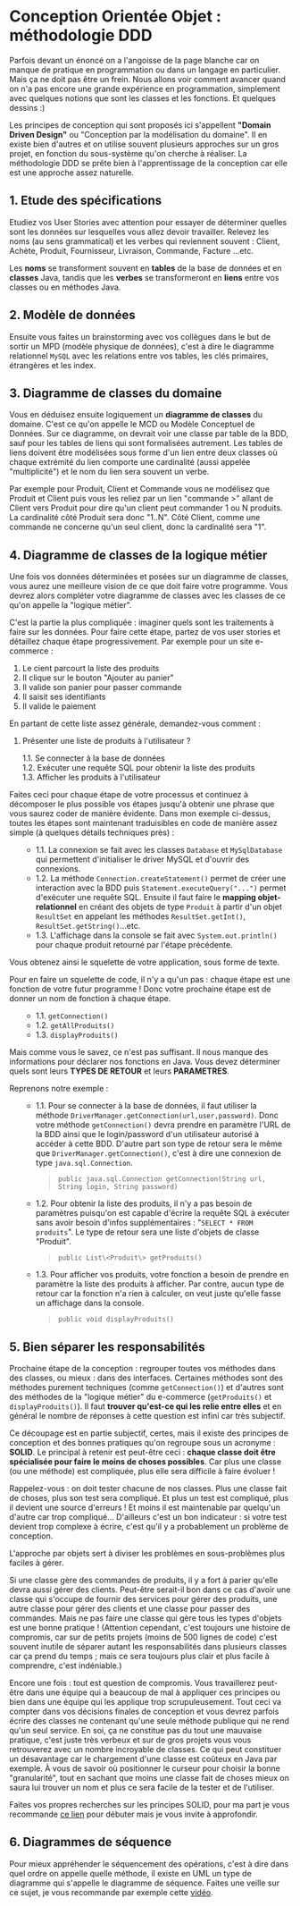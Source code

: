 # Conception Orientée Objet : méthodologie DDD

Parfois devant un énoncé on a l'angoisse de la page blanche car on manque de 
pratique en programmation ou dans un langage en particulier. Mais ça ne doit pas 
être un frein. Nous allons voir comment avancer quand on n'a pas encore une 
grande expérience en programmation, simplement avec quelques notions que sont 
les classes et les fonctions. Et quelques dessins :)

Les principes de conception qui sont proposés ici s'appellent **"Domain Driven
Design"** ou "Conception par la modélisation du domaine". Il en existe bien 
d'autres et on utilise souvent plusieurs approches sur un gros projet, en 
fonction du sous-système qu'on cherche à réaliser. La méthodologie DDD se prête
bien à l'apprentissage de la conception car elle est une approche assez 
naturelle.


## 1. Etude des spécifications

Etudiez vos User Stories avec attention pour essayer de déterminer 
quelles sont les données sur lesquelles vous allez devoir travailler. Relevez 
les noms (au sens grammatical) et les verbes qui reviennent souvent : Client, 
Achète, Produit, Fournisseur, Livraison, Commande, Facture ...etc.

Les **noms** se transforment souvent en **tables** de la base de données et en 
**classes** Java, tandis que les **verbes** se transformeront en **liens** entre 
vos classes ou en méthodes Java.

## 2. Modèle de données

Ensuite vous faites un brainstorming avec vos collègues dans le but de sortir 
un MPD (modèle physique de données), c'est à dire le diagramme relationnel `MySQL`
avec les relations entre vos tables, les clés primaires, étrangères et les index.

## 3. Diagramme de classes du domaine

Vous en déduisez ensuite logiquement un **diagramme de classes** du domaine.
C'est ce qu'on appelle le MCD ou Modèle Conceptuel de Données. Sur ce diagramme,
on devrait voir une classe par table de la BDD, sauf pour les tables de liens 
qui sont formalisées autrement. Les tables de liens doivent être modélisées sous 
forme d'un lien entre deux classes où chaque extrémité du lien comporte une 
cardinalité (aussi appelée "multiplicité") et le nom du lien sera souvent un 
verbe.

Par exemple pour Produit, Client et Commande vous ne modélisez que Produit et 
Client puis vous les reliez par un lien "commande >" allant de Client vers Produit
pour dire qu'un client peut commander 1 ou N produits. La cardinalité côté
Produit sera donc "1..N". Côté Client, comme une commande ne concerne qu'un seul 
client, donc la cardinalité sera "1".

## 4. Diagramme de classes de la logique métier

Une fois vos données déterminées et posées sur un diagramme de classes, vous aurez
une meilleure vision de ce que doit faire votre programme. Vous devrez alors compléter
votre diagramme de classes avec les classes de ce qu'on appelle la "logique métier".

C'est la partie la plus compliquée : imaginer quels sont les traitements à faire sur
les données. Pour faire cette étape, partez de vos user stories et détaillez chaque
étape progressivement. Par exemple pour un site e-commerce : 

1. Le cient parcourt la liste des produits
2. Il clique sur le bouton "Ajouter au panier"
3. Il valide son panier pour passer commande
4. Il saisit ses identifiants
5. Il valide le paiement
	
En partant de cette liste assez générale, demandez-vous comment :

1. Présenter une liste de produits à l'utilisateur ?

   1.1. Se connecter à la base de données  
   1.2. Exécuter une requête SQL pour obtenir la liste des produits  
   1.3. Afficher les produits à l'utilisateur  
	
Faites ceci pour chaque étape de votre processus et continuez à décomposer le plus
possible vos étapes jusqu'à obtenir une phrase que vous saurez coder de manière 
évidente. Dans mon exemple ci-dessus, toutes les étapes sont maintenant 
traduisibles en code de manière assez simple (à quelques détails techniques 
près) :

<ul><ul>
<li>
   1.1. La connexion se fait avec les classes <code>Database</code> et 
   <code>MySqlDatabase</code> qui permettent d'initialiser le driver MySQL 
   et d'ouvrir des connexions.
</li>
<li>
   1.2. La méthode <code>Connection.createStatement()</code> permet de créer une 
   interaction avec la BDD puis <code>Statement.executeQuery("...")</code> permet 
   d'exécuter une requête SQL. Ensuite il faut faire le 
   <strong>mapping objet-relationnel</strong> en créant des objets de type 
   <code>Produit</code> à partir d'un objet <code>ResultSet</code> en appelant 
   les méthodes <code>ResultSet.getInt()</code>, 
   <code>ResultSet.getString()</code>...etc.
</li>
<li>
   1.3. L'affichage dans la console se fait avec <code>System.out.println()</code> pour 
   chaque produit retourné par l'étape précédente.
</li>
</ul></ul>

Vous obtenez ainsi le squelette de votre application, sous forme de texte. 

Pour en faire un squelette de code, il n'y a qu'un pas : chaque étape est une 
fonction de votre futur programme ! Donc votre prochaine étape est de donner un 
nom de fonction à chaque étape.

<ul><ul>
<li>
   1.1. <code>getConnection()</code>
</li>
<li>
   1.2. <code>getAllProduits()</code>
</li>
<li>
   1.3. <code>displayProduits()</code>
</li>
</ul></ul>

Mais comme vous le savez, ce n'est pas suffisant. Il nous manque des 
informations pour déclarer nos fonctions en Java. Vous devez déterminer quels 
sont leurs <strong>TYPES DE RETOUR</strong> et leurs <strong>PARAMETRES</strong>.

Reprenons notre exemple :
<ul><ul>
<li>
1.1. Pour se connecter à la base de données, il faut utiliser la méthode 
   <code>DriverManager.getConnection(url,user,password)</code>. Donc votre méthode 
   <code>getConnection()</code> devra prendre en paramètre l'URL de la BDD ainsi que le 
   login/password d'un utilisateur autorisé à accéder à cette BDD. D'autre part 
   son type de retour sera le même que <code>DriverManager.getConnection()</code>, c'est à 
   dire une connexion de type <code>java.sql.Connection</code>.
   
> `public java.sql.Connection getConnection(String url, String login, String password)`
</li>
<li>		  
1.2. Pour obtenir la liste des produits, il n'y a pas besoin de paramètres
   puisqu'on est capable d'écrire la requête SQL à exécuter sans avoir 
   besoin d'infos supplémentaires : "<code>SELECT * FROM produits</code>".
   Le type de retour sera une liste d'objets de classe "Produit".
   
> `public List\<Produit\> getProduits()`
</li>
<li>1.3. Pour afficher vos produits, votre fonction a besoin de prendre en paramètre 
   la liste des produits à afficher. Par contre, aucun type de retour car la 
   fonction n'a rien à calculer, on veut juste qu'elle fasse un affichage dans 
   la console.
   
> `public void displayProduits()`
</li>
</ul></ul>

## 5. Bien séparer les responsabilités

Prochaine étape de la conception : regrouper toutes vos méthodes dans des classes, ou
mieux : dans des interfaces. Certaines méthodes sont des méthodes purement techniques
(comme `getConnection()`) et d'autres sont des méthodes de la "logique métier" du e-commerce
(`getProduits()` et `displayProduits()`). Il faut **trouver qu'est-ce qui les relie entre elles**
et en général le nombre de réponses à cette question est infini car très subjectif.

Ce découpage est en partie subjectif, certes, mais il existe des principes
de conception et des bonnes pratiques qu'on regroupe sous un acronyme : **SOLID**.
Le principal à retenir est peut-être ceci : **chaque classe doit être spécialisée
pour faire le moins de choses possibles**. Car plus une classe (ou une méthode)
est compliquée, plus elle sera difficile à faire évoluer !

Rappelez-vous : on doit tester chacune de nos classes. Plus une classe fait de 
choses, plus son test sera compliqué. Et plus un test est compliqué, plus il 
devient une source d'erreurs ! Et moins il est maintenable par quelqu'un d'autre
car trop compliqué... D'ailleurs c'est un bon indicateur : si votre test devient
trop complexe à écrire, c'est qu'il y a probablement un problème de conception.

L'approche par objets sert à diviser les problèmes en sous-problèmes plus 
faciles à gérer.

Si une classe gère des commandes de produits, il y a fort à parier qu'elle devra
aussi gérer des clients. Peut-être serait-il bon dans ce cas d'avoir une classe
qui s'occupe de fournir des services pour gérer des produits, une autre classe 
pour gérer des clients et une classe pour passer des commandes. Mais ne pas 
faire une classe qui gère tous les types d'objets est une bonne pratique ! 
(Attention cependant, c'est toujours une histoire de compromis, car sur de 
petits projets (moins de 500 lignes de code) c'est souvent inutile de séparer 
autant les responsabilités dans plusieurs classes car ça prend du temps ; mais 
ce sera toujours plus clair et plus facile à comprendre, c'est indéniable.)

Encore une fois : tout est question de compromis. Vous travaillerez peut-être 
dans une équipe qui a beaucoup de mal à appliquer ces principes ou bien dans une
équipe qui les applique trop scrupuleusement. Tout ceci va compter dans vos 
décisions finales de conception et vous devrez parfois écrire des classes ne
contenant qu'une seule méthode publique qui ne rend qu'un seul service. En soi,
ça ne constitue pas du tout une mauvaise pratique, c'est juste très verbeux et
sur de gros projets vous vous retrouverez avec un nombre incroyable de classes.
Ce qui peut constituer un désavantage car le chargement d'une classe est coûteux
en Java par exemple. À vous de savoir où positionner le curseur pour choisir la
bonne "granularité", tout en sachant que moins une classe fait de choses mieux
on saura lui trouver un nom et plus ce sera facile de la tester et de l'utiliser.

Faites vos propres recherches sur les principes SOLID, pour ma part je vous 
recommande [ce lien](https://alexsoyes.com/solid/) pour débuter mais je vous 
invite à approfondir.

## 6. Diagrammes de séquence

Pour mieux appréhender le séquencement des opérations, c'est à dire dans quel 
ordre on appelle quelle méthode, il existe en UML un type de diagramme qui 
s'appelle le diagramme de séquence. Faites une veille sur ce sujet, je vous 
recommande par exemple cette [vidéo](https://www.youtube.com/watch?v=AZ4gwy-ZGC4).



